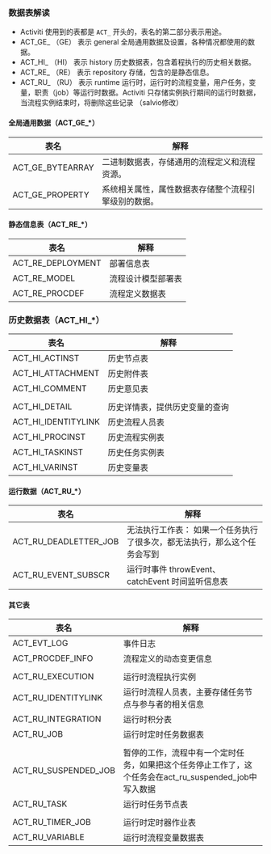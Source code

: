 ### 数据表解读

- Activiti 使用到的表都是 `ACT_` 开头的，表名的第二部分表示用途。
- ACT_GE_ （GE） 表示 general 全局通用数据及设置，各种情况都使用的数据。
- ACT_HI_ （HI） 表示 history 历史数据表，包含着程执行的历史相关数据。
- ACT_RE_ （RE） 表示 repository 存储，包含的是静态信息。
- ACT_RU_ （RU） 表示 runtime 运行时，运行时的流程变量，用户任务，变量，职责（job）等运行时数据。Activiti 只存储实例执行期间的运行时数据，当流程实例结束时，将删除这些记录 （salvio修改）
#### 全局通用数据（ACT_GE_*）

| 表名               | 解释                         |
| ---------------- | -------------------------- |
| ACT_GE_BYTEARRAY | 二进制数据表，存储通用的流程定义和流程资源。     |
| ACT_GE_PROPERTY  | 系统相关属性，属性数据表存储整个流程引擎级别的数据。 |

#### 静态信息表（ACT_RE_*）

| 表名                | 解释        |
| ----------------- | --------- |
| ACT_RE_DEPLOYMENT | 部署信息表     |
| ACT_RE_MODEL      | 流程设计模型部署表 |
| ACT_RE_PROCDEF    | 流程定义数据表   |
### 历史数据表（ACT_HI_*）


| 表名                  | 解释              |
| ------------------- | --------------- |
| ACT_HI_ACTINST      | 历史节点表           |
| ACT_HI_ATTACHMENT   | 历史附件表           |
| ACT_HI_COMMENT      | 历史意见表           |
|                     |                 |
| ACT_HI_DETAIL       | 历史详情表，提供历史变量的查询 |
| ACT_HI_IDENTITYLINK | 历史流程人员表         |
| ACT_HI_PROCINST     | 历史流程实例表         |
| ACT_HI_TASKINST     | 历史任务实例表         |
| ACT_HI_VARINST      | 历史变量表           |
#### 运行数据（ACT_RU_*）

| **表名**                | **解释**                                |
| --------------------- | ------------------------------------- |
| ACT_RU_DEADLETTER_JOB | 无法执行工作表： 如果一个任务执行了很多次，都无法执行，那么这个任务会写到 |
| ACT_RU_EVENT_SUBSCR   | 运行时事件 throwEvent、catchEvent 时间监听信息表   |



#### 其它表

| 表名                   | 解释                                                            |
| -------------------- | ------------------------------------------------------------- |
| ACT_EVT_LOG          | 事件日志                                                          |
| ACT_PROCDEF_INFO     | 流程定义的动态变更信息                                                   |
|                      |                                                               |
| ACT_RU_EXECUTION     | 运行时流程执行实例                                                     |
| ACT_RU_IDENTITYLINK  | 运行时流程人员表，主要存储任务节点与参与者的相关信息                                    |
| ACT_RU_INTEGRATION   | 运行时积分表                                                        |
| ACT_RU_JOB           | 运行时定时任务数据表                                                    |
|                      |                                                               |
| ACT_RU_SUSPENDED_JOB | 暂停的工作，流程中有一个定时任务，如果把这个任务停止工作了，这个任务会在act_ru_suspended_job中写入数据 |
| ACT_RU_TASK          | 运行时任务节点表                                                      |
|                      |                                                               |
| ACT_RU_TIMER_JOB     | 运行时定时器作业表                                                     |
| ACT_RU_VARIABLE      | 运行时流程变量数据表                                                    |